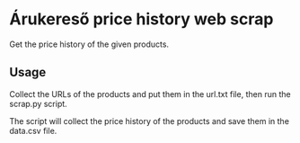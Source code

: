 # Árukereső price history web scrap

Get the price history of the given products.

## Usage

Collect the URLs of the products and put them in the url.txt file, then run the scrap.py script.

The script will collect the price history of the products and save them in the data.csv file.
